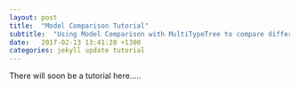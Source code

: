 ```yaml
---
layout: post
title:  "Model Comparison Tutorial"
subtitle:  "Using Model Comparison with MultiTypeTree to compare different migration models"
date:   2017-02-13 13:41:20 +1300
categories: jekyll update tutorial
---
```


There will soon be a tutorial here.....